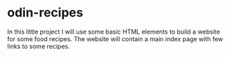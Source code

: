 # odin-recipes

In this little project I will use some basic HTML elements to build a website for some food recipes.
The website will contain a main index page with few links to some recipes. 